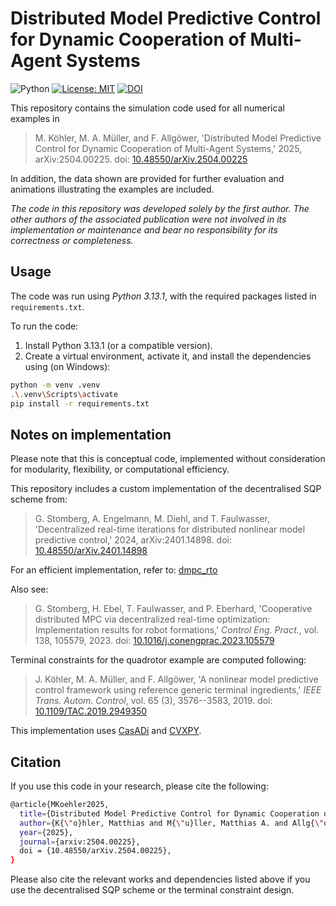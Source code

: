# Distributed Model Predictive Control for Dynamic Cooperation of Multi-Agent Systems

![Python](https://img.shields.io/badge/Python-3.13-blue)
[![License: MIT](https://img.shields.io/badge/License-MIT-green.svg)](./LICENSE)
[![DOI](https://img.shields.io/badge/DOI-10.48550/arXiv.2504.00225-blue)](https://doi.org/10.48550/arXiv.2504.00225)


This repository contains the simulation code used for all numerical examples in

> M. Köhler, M. A. Müller, and F. Allgöwer, 'Distributed Model Predictive Control for Dynamic Cooperation of Multi-Agent Systems,' 2025, arXiv:2504.00225. doi: [10.48550/arXiv.2504.00225](https://doi.org/10.48550/arXiv.2504.00225)

In addition, the data shown are provided for further evaluation and animations illustrating the examples are included.

*The code in this repository was developed solely by the first author. The other authors of the associated publication were not involved in its implementation or maintenance and bear no responsibility for its correctness or completeness.*

## Usage

The code was run using *Python 3.13.1*, with the required packages listed in `requirements.txt`.

To run the code:

1. Install Python 3.13.1 (or a compatible version).
2. Create a virtual environment, activate it, and install the dependencies using (on Windows):

```bash
python -m venv .venv
.\.venv\Scripts\activate
pip install -r requirements.txt
```

## Notes on implementation

Please note that this is conceptual code, implemented without consideration for modularity, flexibility, or computational efficiency.

This repository includes a custom implementation of the decentralised SQP scheme from:

> G. Stomberg, A. Engelmann, M. Diehl, and T. Faulwasser, 'Decentralized real-time iterations for distributed nonlinear model predictive control,' 2024, arXiv:2401.14898. doi: [10.48550/arXiv.2401.14898](https://doi.org/10.48550/arXiv.2401.14898)

For an efficient implementation, refer to: [dmpc_rto](https://github.com/optcon/dmpc_rto)

Also see:

> G. Stomberg, H. Ebel, T. Faulwasser, and P. Eberhard, 'Cooperative distributed MPC via decentralized real-time optimization: Implementation results for robot formations,' *Control Eng. Pract.*, vol. 138, 105579, 2023. doi: [10.1016/j.conengprac.2023.105579](https://doi.org/10.1016/j.conengprac.2023.105579)

Terminal constraints for the quadrotor example are computed following:

> J. Köhler, M. A. Müller, and F. Allgöwer, 'A nonlinear model predictive control framework using reference generic terminal ingredients,' *IEEE Trans. Autom. Control*, vol. 65 (3), 3576--3583, 2019. doi: [10.1109/TAC.2019.2949350](https://doi.org/10.1109/TAC.2019.2949350)

This implementation uses [CasADi](https://web.casadi.org/docs/) and [CVXPY](https://www.cvxpy.org/).

## Citation

If you use this code in your research, please cite the following:

```bash
@article{MKoehler2025,
  title={Distributed Model Predictive Control for Dynamic Cooperation of Multi-Agent Systems},
  author={K{\"o}hler, Matthias and M{\"u}ller, Matthias A. and Allg{\"o}wer}, Frank},
  year={2025},
  journal={arxiv:2504.00225},
  doi = {10.48550/arXiv.2504.00225},
}
```

Please also cite the relevant works and dependencies listed above if you use the decentralised SQP scheme or the terminal constraint design.
